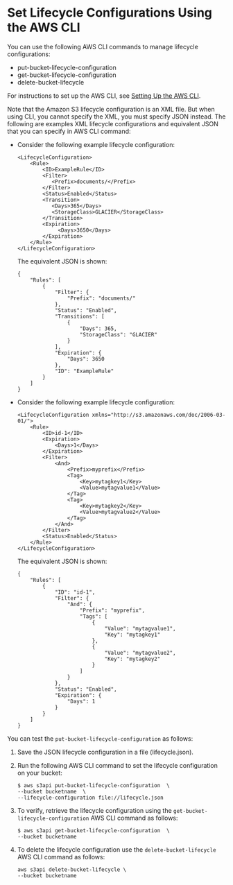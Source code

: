 # Set Lifecycle Configurations Using the AWS CLI<a name="set-lifecycle-cli"></a>

You can use the following AWS CLI commands to manage lifecycle configurations:
+ put\-bucket\-lifecycle\-configuration
+ get\-bucket\-lifecycle\-configuration
+ delete\-bucket\-lifecycle

For instructions to set up the AWS CLI, see [Setting Up the AWS CLI](setup-aws-cli.md)\.

Note that the Amazon S3 lifecycle configuration is an XML file\. But when using CLI, you cannot specify the XML, you must specify JSON instead\. The following are examples XML lifecycle configurations and equivalent JSON that you can specify in AWS CLI command:
+ Consider the following example lifecycle configuration:

  ```
  <LifecycleConfiguration>
      <Rule>
          <ID>ExampleRule</ID>
          <Filter>
             <Prefix>documents/</Prefix>
          </Filter>
          <Status>Enabled</Status>
          <Transition>        
             <Days>365</Days>        
             <StorageClass>GLACIER</StorageClass>
          </Transition>    
          <Expiration>
               <Days>3650</Days>
          </Expiration>
      </Rule>
  </LifecycleConfiguration>
  ```

  The equivalent JSON is shown:

  ```
  {
      "Rules": [
          {
              "Filter": {
                  "Prefix": "documents/"
              },
              "Status": "Enabled",
              "Transitions": [
                  {
                      "Days": 365,
                      "StorageClass": "GLACIER"
                  }
              ],
              "Expiration": {
                  "Days": 3650
              },
              "ID": "ExampleRule"
          }
      ]
  }
  ```
+ Consider the following example lifecycle configuration:

  ```
  <LifecycleConfiguration xmlns="http://s3.amazonaws.com/doc/2006-03-01/">
      <Rule>
          <ID>id-1</ID>
          <Expiration>
              <Days>1</Days>
          </Expiration>
          <Filter>
              <And>
                  <Prefix>myprefix</Prefix>
                  <Tag>
                      <Key>mytagkey1</Key>
                      <Value>mytagvalue1</Value>
                  </Tag>
                  <Tag>
                      <Key>mytagkey2</Key>
                      <Value>mytagvalue2</Value>
                  </Tag>
              </And>
          </Filter>
          <Status>Enabled</Status>    
      </Rule>
  </LifecycleConfiguration>
  ```

  The equivalent JSON is shown:

  ```
  {
      "Rules": [
          {
              "ID": "id-1",
              "Filter": {
                  "And": {
                      "Prefix": "myprefix", 
                      "Tags": [
                          {
                              "Value": "mytagvalue1", 
                              "Key": "mytagkey1"
                          }, 
                          {
                              "Value": "mytagvalue2", 
                              "Key": "mytagkey2"
                          }
                      ]
                  }
              }, 
              "Status": "Enabled", 
              "Expiration": {
                  "Days": 1
              }
          }
      ]
  }
  ```

You can test the `put-bucket-lifecycle-configuration` as follows:

1. Save the JSON lifecycle configuration in a file \(lifecycle\.json\)\. 

1. Run the following AWS CLI command to set the lifecycle configuration on your bucket:

   ```
   $ aws s3api put-bucket-lifecycle-configuration  \
   --bucket bucketname  \
   --lifecycle-configuration file://lifecycle.json
   ```

1. To verify, retrieve the lifecycle configuration using the `get-bucket-lifecycle-configuration` AWS CLI command as follows:

   ```
   $ aws s3api get-bucket-lifecycle-configuration  \
   --bucket bucketname
   ```

1. To delete the lifecycle configuration use the `delete-bucket-lifecycle` AWS CLI command as follows:

   ```
   aws s3api delete-bucket-lifecycle \
   --bucket bucketname
   ```